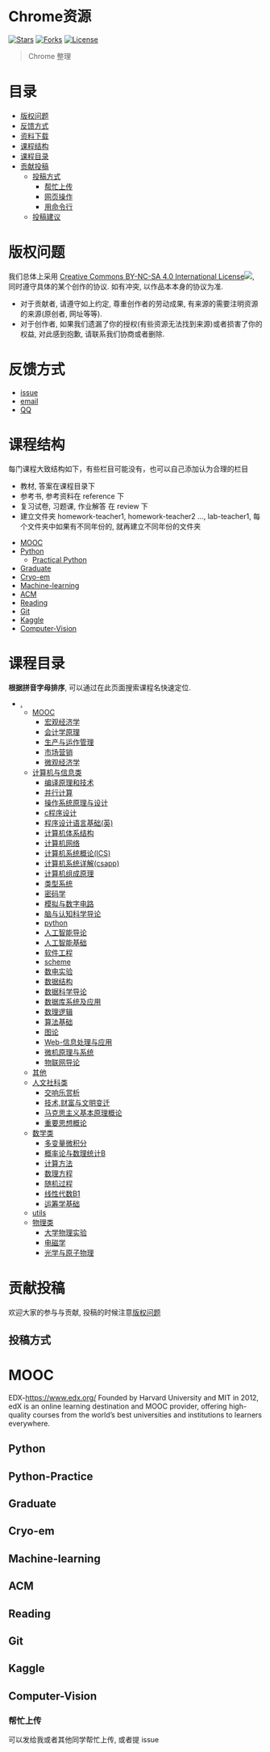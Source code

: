 # Chrome资源
[![Stars](https://img.shields.io/github/stars/cswangchen/collection.svg?label=Stars&style=social)](https://github.com/cswangchen/collection/stargazers)
[![Forks](https://img.shields.io/github/forks/cswangchen/collection.svg?label=Fork&style=social)](https://github.com/cswangchen/collection/network/members)
[![License](https://i.creativecommons.org/l/by-nc-sa/4.0/88x31.png)](http://creativecommons.org/licenses/by-nc-sa/4.0/)

>Chrome 整理


# 目录
<!-- vim-markdown-toc GFM -->

* [版权问题](#版权问题)
* [反馈方式](#反馈方式)
* [资料下载](#资料下载)
* [课程结构](#课程结构)
* [课程目录](#课程目录)
* [贡献投稿](#贡献投稿)
    * [投稿方式](#投稿方式)
        * [帮忙上传](#帮忙上传)
        * [网页操作](#网页操作)
        * [用命令行](#用命令行)
    * [投稿建议](#投稿建议)

<!-- vim-markdown-toc -->
# 版权问题
我们总体上采用 [Creative Commons BY-NC-SA 4.0 International License](http://creativecommons.org/licenses/by-nc-sa/4.0/)![](https://i.creativecommons.org/l/by-nc-sa/4.0/88x31.png), 同时遵守具体的某个创作的协议. 如有冲突, 以作品本本身的协议为准.


- 对于贡献者, 请遵守如上约定, 尊重创作者的劳动成果, 有来源的需要注明资源的来源(原创者, 网址等等).
- 对于创作者, 如果我们遗漏了你的授权(有些资源无法找到来源)或者损害了你的权益, 对此感到抱歉, 请联系我们协商或者删除.

# 反馈方式
- [issue](https://github.com/mbinary/USTC-CS-Courses-Resource/issues/new)
- <a href="mailto:&#122;barryiself@gmail.com?subject=%E5%8F%8D%E9%A6%88%E4%B8%8E%E5%BB%BA%E8%AE%AE">email</a>
- [QQ](http://wpa.qq.com/msgrd?v=3&uin=995609578&site=qq&menu=yes)



# 课程结构
每门课程大致结构如下，有些栏目可能没有，也可以自己添加认为合理的栏目

* 教材, 答案在课程目录下
* 参考书, 参考资料在 reference 下
* 复习试卷, 习题课, 作业解答 在 review 下
* 建立文件夹 homework-teacher1, homework-teacher2 ..., lab-teacher1, 每个文件夹中如果有不同年份的, 就再建立不同年份的文件夹


<!-- vim-markdown-toc GFM -->

* [MOOC](#MOOC)
* [Python](#Python)
   * [Practical Python](#Python-Practice)
* [Graduate](#Graduate)
* [Cryo-em](#Cryo-em)
* [Machine-learning](#Machine-learning)
* [ACM](#ACM)
* [Reading](#Reading)
* [Git](#Git)
* [Kaggle](#Kaggle)
* [Computer-Vision](#Computer-Vision)



<!-- vim-markdown-toc -->


# 课程目录
**根据拼音字母排序**, 可以通过在此页面搜索课程名快速定位.

* [.](.)
    * [MOOC](./MOOC)
        * [宏观经济学](./经管类/宏观经济学)
        * [会计学原理](./经管类/会计学原理)
        * [生产与运作管理](./经管类/生产与运作管理)
        * [市场营销](./经管类/市场营销)
        * [微观经济学](./经管类/微观经济学)
    * [计算机与信息类](./计算机与信息类)
        * [编译原理和技术](./计算机与信息类/编译原理和技术)
        * [并行计算](./计算机与信息类/并行计算)
        * [操作系统原理与设计](./计算机与信息类/操作系统原理与设计)
        * [c程序设计](./计算机与信息类/c程序设计)
        * [程序设计语言基础(英)](./计算机与信息类/程序设计语言基础(英))
        * [计算机体系结构](./计算机与信息类/计算机体系结构)
        * [计算机网络](./计算机与信息类/计算机网络)
        * [计算机系统概论(ICS)](./计算机与信息类/计算机系统概论(ICS))
        * [计算机系统详解(csapp)](./计算机与信息类/计算机系统详解(csapp))
        * [计算机组成原理](./计算机与信息类/计算机组成原理)
        * [类型系统](./计算机与信息类/类型系统)
        * [密码学](./计算机与信息类/密码学)
        * [模拟与数字电路](./计算机与信息类/模拟与数字电路)
        * [脑与认知科学导论](./计算机与信息类/脑与认知科学导论)
        * [python](./计算机与信息类/python)
        * [人工智能导论](./计算机与信息类/人工智能导论)
        * [人工智能基础](./计算机与信息类/人工智能基础)
        * [软件工程](./计算机与信息类/软件工程)
        * [scheme](./计算机与信息类/scheme)
        * [数电实验](./计算机与信息类/数电实验)
        * [数据结构](./计算机与信息类/数据结构)
        * [数据科学导论](./计算机与信息类/数据科学导论)
        * [数据库系统及应用](./计算机与信息类/数据库系统及应用)
        * [数理逻辑](./计算机与信息类/数理逻辑)
        * [算法基础](./计算机与信息类/算法基础)
        * [图论](./计算机与信息类/图论)
        * [Web-信息处理与应用](./计算机与信息类/Web-信息处理与应用)
        * [微机原理与系统](./计算机与信息类/微机原理与系统)
        * [物联网导论](./计算机与信息类/物联网导论)
    * [其他](./其他)
    * [人文社科类](./人文社科类)
        * [交响乐赏析](./人文社科类/交响乐赏析)
        * [技术,财富与文明变迁](./人文社科类/技术,财富与文明变迁)
        * [马克思主义基本原理概论](./人文社科类/马克思主义基本原理概论)
        * [重要思想概论](./人文社科类/重要思想概论)
    * [数学类](./数学类)
        * [多变量微积分](./数学类/多变量微积分)
        * [概率论与数理统计B](./数学类/概率论与数理统计B)
        * [计算方法](./数学类/计算方法)
        * [数理方程](./数学类/数理方程)
        * [随机过程](./数学类/随机过程)
        * [线性代数B1](./数学类/线性代数B1)
        * [运筹学基础](./数学类/运筹学基础)
    * [utils](./utils)
    * [物理类](./物理类)
        * [大学物理实验](./物理类/大学物理实验)
        * [电磁学](./物理类/电磁学)
        * [光学与原子物理](./物理类/光学与原子物理)

# 贡献投稿
欢迎大家的参与与贡献, 投稿的时候注意[版权问题](#版权问题)

## 投稿方式

# MOOC
EDX-https://www.edx.org/
Founded by Harvard University and MIT in 2012, edX is an online learning destination and MOOC provider, offering high-quality courses from the world’s best universities and institutions to learners everywhere.

## Python
## Python-Practice
## Graduate
## Cryo-em
## Machine-learning
## ACM
## Reading
## Git
## Kaggle
## Computer-Vision
### 帮忙上传
可以发给我或者其他同学帮忙上传, 或者提 issue

